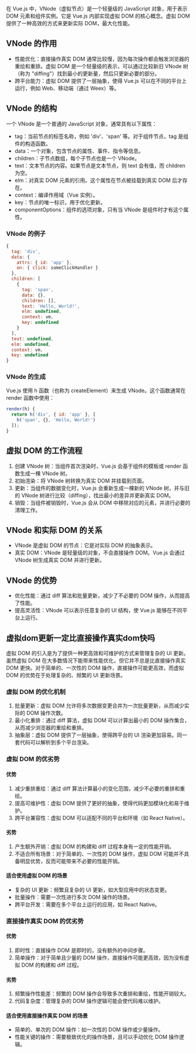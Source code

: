 在 Vue.js 中，VNode（虚拟节点）是一个轻量级的 JavaScript 对象，用于表示 DOM 元素和组件实例。它是 Vue.js 内部实现虚拟 DOM 的核心概念。虚拟 DOM 提供了一种高效的方式来更新实际 DOM，最大化性能。

## VNode 的作用

- 性能优化：直接操作真实 DOM 通常比较慢，因为每次操作都会触发浏览器的重绘和重排。虚拟 DOM 是一个轻量级的表示，可以通过比较新旧 VNode 树（称为 "diffing"）找到最小的更新量，然后只更新必要的部分。
- 跨平台能力：虚拟 DOM 提供了一层抽象，使得 Vue.js 可以在不同的平台上运行，例如 Web、移动端（通过 Weex）等。

## VNode 的结构

一个 VNode 是一个普通的 JavaScript 对象，通常具有以下属性：

- tag：当前节点的标签名称，例如 'div'、'span' 等。对于组件节点，tag 是组件的构造函数。
- data：一个对象，包含节点的属性、事件、指令等信息。
- children：子节点数组，每个子节点也是一个 VNode。
- text：文本节点的内容。如果节点是文本节点，则 text 会有值，而 children 为空。
- elm：对真实 DOM 元素的引用。这个属性在节点被挂载到真实 DOM 后才存在。
- context：编译作用域（Vue 实例）。
- key：节点的唯一标识，用于优化更新。
- componentOptions：组件的选项对象，只有当 VNode 是组件时才有这个属性。

### VNode 的例子

```js
{
  tag: 'div',
  data: {
    attrs: { id: 'app' },
    on: { click: someClickHandler }
  },
  children: [
    {
      tag: 'span',
      data: {},
      children: [],
      text: 'Hello, World!',
      elm: undefined,
      context: vm,
      key: undefined
    }
  ],
  text: undefined,
  elm: undefined,
  context: vm,
  key: undefined
}
```

### VNode 的生成

Vue.js 使用 h 函数（也称为 createElement）来生成 VNode。这个函数通常在 render 函数中使用：

```js
render(h) {
  return h('div', { id: 'app' }, [
    h('span', {}, 'Hello, World!')
  ]);
}
```

## 虚拟 DOM 的工作流程

1. 创建 VNode 树：当组件首次渲染时，Vue.js 会基于组件的模板或 render 函数生成一棵 VNode 树。
2. 初始渲染：将 VNode 树转换为真实 DOM 并挂载到页面。
3. 更新：当组件的数据变化时，Vue.js 会重新生成一棵新的 VNode 树，并与旧的 VNode 树进行比较（diffing），找出最小的差异并更新真实 DOM。
4. 销毁：当组件被销毁时，Vue.js 会从 DOM 中移除对应的元素，并进行必要的清理工作。

## VNode 和实际 DOM 的关系

- VNode 是虚拟 DOM 的节点：它是对实际 DOM 的抽象表示。
- 真实 DOM：VNode 是轻量级的对象，不会直接操作 DOM。Vue.js 会通过 VNode 树生成真实 DOM 并进行更新。

## VNode 的优势

- 优化性能：通过 diff 算法和批量更新，减少了不必要的 DOM 操作，从而提高了性能。
- 提高灵活性：VNode 可以表示任意复杂的 UI 结构，使 Vue.js 能够在不同平台上运行。

## 虚拟dom更新一定比直接操作真实dom快吗

虚拟 DOM 的引入是为了提供一种更高效和可维护的方式来管理复杂的 UI 更新。虽然虚拟 DOM 在大多数情况下能带来性能优化，但它并不总是比直接操作真实 DOM 更快。对于简单的、一次性的 DOM 操作，直接操作可能更高效，而虚拟 DOM 的优势在于处理复杂的、频繁的 UI 更新场景。

### 虚拟 DOM 的优化机制

1. 批量更新：虚拟 DOM 允许将多次数据变更合并为一次批量更新，从而减少实际的 DOM 操作次数。
2. 最小化重排：通过 diff 算法，虚拟 DOM 可以计算出最小的 DOM 操作集合，从而减少浏览器的重绘和重排。
3. 抽象层：虚拟 DOM 提供了一层抽象，使得跨平台的 UI 渲染更加容易。同一套代码可以解析到多个平台渲染。

### 虚拟 DOM 的优劣势

#### 优势

1. 减少重排重绘：通过 diff 算法计算最小的变化范围，减少不必要的重排和重绘。
2. 提高可维护性：虚拟 DOM 提供了更好的抽象，使得代码更加模块化和易于维护。
3. 跨平台兼容性：虚拟 DOM 可以适配不同的平台和环境（如 React Native）。

#### 劣势

1. 产生额外开销：虚拟 DOM 的构建和 diff 过程本身有一定的性能开销。
2. 不适合所有场景：对于简单的、一次性的 DOM 操作，虚拟 DOM 可能并不具备明显优势，反而可能带来不必要的性能开销。

#### 适合使用虚拟 DOM 的场景

- 复杂的 UI 更新：频繁且复杂的 UI 更新，如大型应用中的状态变更。
- 批量操作：需要一次性进行多次 DOM 操作的场景。
- 跨平台开发：需要在多个平台上运行的应用，如 React Native。

### 直接操作真实 DOM 的优劣势

#### 优势

1. 即时性：直接操作 DOM 是即时的，没有额外的中间步骤。
2. 简单操作：对于简单且少量的 DOM 操作，直接操作可能更高效，因为没有虚拟 DOM 的构建和 diff 过程。

#### 劣势

1. 频繁操作性能差：频繁的 DOM 操作会导致多次重排和重绘，性能开销较大。
2. 代码复杂度：管理复杂的 DOM 操作逻辑可能会使代码难以维护。

#### 适合使用直接操作真实 DOM 的场景

- 简单的、单次的 DOM 操作：如一次性的 DOM 操作或少量操作。
- 性能关键的操作：需要极致优化的操作场景，且可以手动优化 DOM 操作逻辑。